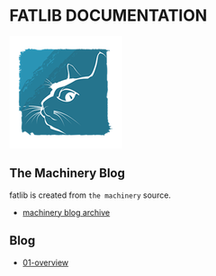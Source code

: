 # FATLIB DOCUMENTATION

![](bluecat.png)


## The Machinery Blog

fatlib is created from `the machinery` source.

* [machinery blog archive][1]


## Blog

* [01-overview][2]


[1]:https://ruby0x1.github.io/machinery_blog_archive/
[2]:01-overview.md
